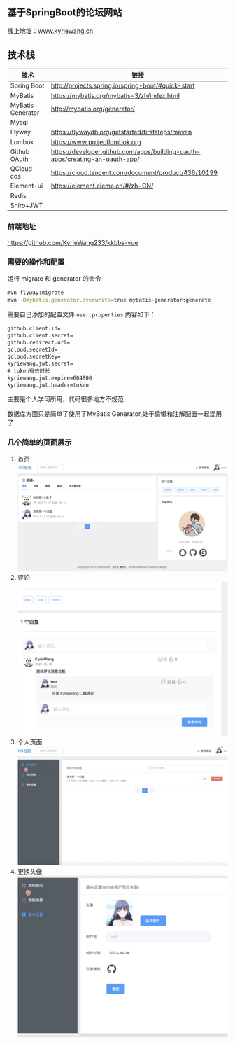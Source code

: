 ## 基于SpringBoot的论坛网站
线上地址：www.kyriewang.cn 

## 技术栈
|  技术   |  链接   |
| --- | --- |
|  Spring Boot   |  http://projects.spring.io/spring-boot/#quick-start   |
|   MyBatis  |  https://mybatis.org/mybatis-3/zh/index.html   |
|   MyBatis Generator  |  http://mybatis.org/generator/   |
|   Mysql  |     |
|   Flyway  |   https://flywaydb.org/getstarted/firststeps/maven  |
|Lombok| https://www.projectlombok.org |
|Github OAuth|https://developer.github.com/apps/building-oauth-apps/creating-an-oauth-app/|
|QCloud-cos|https://cloud.tencent.com/document/product/436/10199|
|Element-ui|https://element.eleme.cn/#/zh-CN/|
|Redis|
|Shiro+JWT|
### 前端地址
https://github.com/KyrieWang233/kkbbs-vue

### 需要的操作和配置
运行 migrate 和 generator 的命令
```bash
mvn flyway:migrate
mvn -Dmybatis.generator.overwrite=true mybatis-generator:generate
```

需要自己添加的配置文件 `user.properties` 内容如下： 
```properties
github.client.id=
github.client.secret=
github.redirect.url=
qcloud.secretId=
qcloud.secretKey=
kyriewang.jwt.secret=
# token有效时长
kyriewang.jwt.expire=604800
kyriewang.jwt.header=token
```
主要是个人学习所用，代码很多地方不规范

数据库方面只是简单了使用了MyBatis Generator,处于偷懒和注解配置一起混用了

### 几个简单的页面展示
1. 首页
   ![首页](https://github.com/KyrieWang233/kkbbs/blob/main/src/main/resources/preview/%E4%B8%BB%E9%A1%B5.png)
2. 评论
   ![评论](src/main/resources/preview/评论.png)
3. 个人页面
   ![个人页面](src/main/resources/preview/管理.png)
4. 更换头像
   ![更换头像](src/main/resources/preview/头像.png)